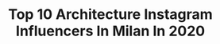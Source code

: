 ---
title: Top 10 Architecture Instagram Influencers In Milan In 2020
description: >-
  Find top architecture Instagram influencers in Milan in 2020. Most popular hashtags: #milano #architecture #milan #italy.
platform: Instagram
hits: 200
text_top: See the top-rated Instagram accounts on inBeat.
text_bottom: Our database holds 200 Instagram influencers like this in Milan, Italy for you to connect with.
profiles:
  - username: "milano_scomparsa_o_quasi"
    fullname: >-
      
    bio: >-
      Appassionato di storia, specialmente milanese e lombarda, collezionista di foto, incisioni, dipinti e immagini storiche di Milano.
    location: "Italy"
    followers: 27001
    engagement: 515
    commentsToLikes: 0.017536
    id: ck13947gcjfp70i192d0nhzov
    verified: false
    hashtags: "#art, #architecturephotography, #lombardia, #architecture"
  - username: "yongbaeseok"
    fullname: >-
      YONG BAE SEOK®_석용배
    bio: >-
      Industrial/Fashion Designer, Creative Director TOD’S No_Code Project @todsno_code Head of Sneaker Design TOD’S, Founder Brand “SEOK™”@seok_individual
    location: "Italy"
    followers: 42570
    engagement: 31
    commentsToLikes: 0.034029
    id: ck15symj6fgyw0i19pwyq73ce
    verified: false
    hashtags: "#todsnocode, #todsnocodex, #nocode, #hybrid"
  - username: "sara_rossetto"
    fullname: >-
      Sara Nicole Rossetto
    bio: >-
      Professional dreamer 💭 Working on transforming them into reality Talent for Next Models Management Sara_rossetto@hotmail.it
    location: "Italy"
    followers: 96372
    engagement: 123
    commentsToLikes: 0.024110
    id: ck0u9nr2xaa120i19ou0py70a
    verified: false
    hashtags: "#milano, #estateitaliana, #suppliedby, #villapizzorusso"
  - username: "carlo_stanga"
    fullname: >-
      Carlo Stanga Illustrator
    bio: >-
      Italian freelance illustrator, architect, books author based in Berlin #illustration #travels #architecture #berlin #milano #greece
    location: "Italy"
    followers: 60749
    engagement: 257
    commentsToLikes: 0.020261
    id: ck0uba49be6y00i19e6pswk9y
    verified: false
    hashtags: "#carlostanga, #architettura, #architecture, #illustratedbook"
  - username: "_lagiuditta"
    fullname: >-
      Roberta Mazzone
    bio: >-
      Nata in Sicilia, nell'estate di un anno dispari 🎒Travel/Lifestyle/Architecture 📍Milano↔️Brescia 📮robertamazzone91@gmail.com
    location: "Italy"
    followers: 79518
    engagement: 166
    commentsToLikes: 0.070213
    id: ck0vvaxkdobqm0i19ziuj7crf
    verified: false
    hashtags: "#ad, #huaweip40pro, #huawei, #phoneclone"
  - username: "fantamilano"
    fullname: >-
      Fanta Milano
    bio: >-
      ✨✨✨ #FANTAMILANO ✨✨✨
    location: "Italy"
    followers: 6404
    engagement: 1735
    commentsToLikes: 0.004837
    id: ckaorj8crnh6h0i78lueosuyf
    verified: false
    hashtags: "#lombardia, #italia, #volgomilano, #milanodaclick"
  - username: "eventiatmilano"
    fullname: >-
      Eventi@Milano
    bio: >-
      𝘖𝘨𝘨𝘪. 𝘈 𝘔𝘪𝘭𝘢𝘯𝘰. 𝘘𝘶𝘢𝘭𝘤𝘰𝘴𝘢 𝘥𝘪 𝘥𝘪𝘷𝘦𝘳𝘴𝘰 𝘥𝘢𝘭 𝘴𝘰𝘭𝘪𝘵𝘰 𝘢𝘱𝘦𝘳𝘪𝘵𝘪𝘷𝘰. 📸 #eventiatmilano ⬇️ Promuovi il tuo evento ⬇️
    location: "Italy"
    followers: 30134
    engagement: 142
    commentsToLikes: 0.021985
    id: ckaovrmzx5ux50i781wsa9gfm
    verified: false
    hashtags: "#whywelovemilano, #comunedimilano, #eventiatmilano, #awesomeitaly"
  - username: "boe_project"
    fullname: >-
      #polimidrawings
    bio: >-
      a collection of Politecnico di Milano architectural drawings #polimidrawings boeproject@yahoo.com
    location: "Italy"
    followers: 7057
    engagement: 615
    commentsToLikes: 0.002991
    id: ck8t57u6h939k0j78igcs0z4y
    verified: false
    hashtags: "#autocad, #av, #architectureonpaper, #photoshop"
  - username: "milandesignmarket"
    fullname: >-
      Milan Design Market
    bio: >-
      A place for designers, who can exhibit and sell their products. Shop online and get the WOW! - Visit us during Milan Design Week @isoladesigndistrict
    location: "Italy"
    followers: 28090
    engagement: 85
    commentsToLikes: 0.007522
    id: ck9wd5m53e5wl0j78up342jsk
    verified: false
    hashtags: ""
  - username: "vetto18"
    fullname: >-
      Andrea Vettore 🦁
    bio: >-
      𝖫𝗂𝖿𝖾𝗌𝗍𝗒𝗅𝖾 𝖢𝗈𝗇𝗍𝖾𝗇𝗍 𝖢𝗋𝖾𝖺𝗍𝗈𝗋 📚| Management Engineering 📍| BS, Italy 🇮🇹 📩| Collabs👉🏼DM 💲| “CUONKOQE” for -40% @dudios_official 🎧 💲| @apeman_official ↴
    location: "Italy"
    followers: 15709
    engagement: 597
    commentsToLikes: 0.269315
    id: ckap9am1druyb0i78ywwglrbd
    verified: false
    hashtags: "#varihfb1, #coronavirus, #aesthetics, #apple"
---
